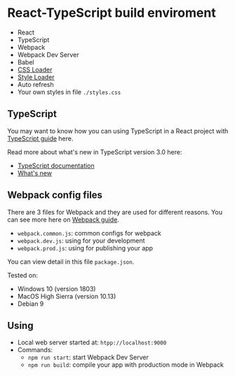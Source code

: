 # React-TypeScript build enviroment
* React
* TypeScript
* Webpack
* Webpack Dev Server
* Babel
* [CSS Loader](https://github.com/webpack-contrib/css-loader)
* [Style Loader](https://github.com/webpack-contrib/style-loader)
* Auto refresh
* Your own styles in file `./styles.css`

## TypeScript

You may want to know how you can using TypeScript in a React project with [TypeScript guide](https://www.typescriptlang.org/docs/handbook/react-&-webpack.html) here.

Read more about what's new in TypeScript version 3.0 here:
* [TypeScript documentation](https://www.typescriptlang.org/docs/handbook/release-notes/typescript-3-0.html)
* [What's new](https://blogs.msdn.microsoft.com/typescript/2018/07/30/announcing-typescript-3-0/)

## Webpack config files
There are 3 files for Webpack and they are used for different reasons. You can see more here on [Webpack guide](https://webpack.js.org/guides/production/).
* `webpack.common.js`: common configs for webpack
* `webpack.dev.js`: using for your development
* `webpack.prod.js`: using for publishing your app

You can view detail in this file `package.json`.

Tested on:
* Windows 10 (version 1803)
* MacOS High Sierra (version 10.13)
* Debian 9

## Using
* Local web server started at: `htpp://localhost:9000`
* Commands:
    * `npm run start`: start Webpack Dev Server
    * `npm run build`: compile your app with production mode in Webpack